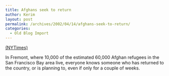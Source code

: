 ```yaml
---
title: Afghans seek to return
author: Kerim
layout: post
permalink: /archives/2002/04/14/afghans-seek-to-return/
categories:
  - Old Blog Import
---
```

<a href="http://www.nytimes.com/2002/04/14/national/14FREM.html" onclick="_gaq.push(['_trackEvent', 'outbound-article', 'http://www.nytimes.com/2002/04/14/national/14FREM.html', '(NYTimes)']);" >(NYTimes)</a>

In Fremont, where 10,000 of the estimated 60,000 Afghan refugees in the San Francisco Bay area live, everyone knows someone who has returned to the country, or is planning to, even if only for a couple of weeks.

